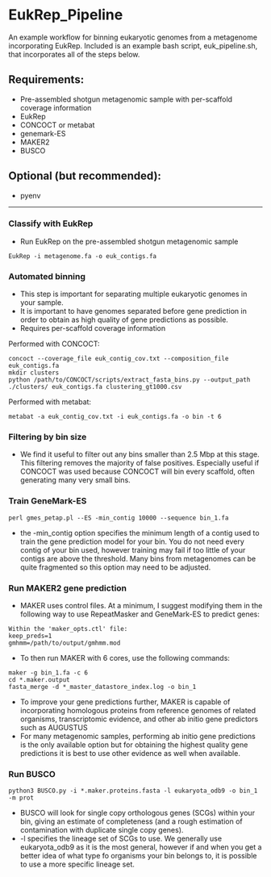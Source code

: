 # EukRep_Pipeline

An example workflow for binning eukaryotic genomes from a metagenome incorporating EukRep. 
Included is an example bash script, euk_pipeline.sh, that incorporates all of the steps below.

## Requirements:
* Pre-assembled shotgun metagenomic sample with per-scaffold coverage information
* EukRep
* CONCOCT or metabat
* genemark-ES
* MAKER2
* BUSCO

## Optional (but recommended):
* pyenv

-----

### Classify with EukRep
* Run EukRep on the pre-assembled shotgun metagenomic sample
```
EukRep -i metagenome.fa -o euk_contigs.fa 
```

### Automated binning
* This step is important for separating multiple eukaryotic genomes in your sample.
* It is important to have genomes separated before gene prediction in order to obtain as high quality of gene predictions as possible. 
* Requires per-scaffold coverage information

Performed with CONCOCT:
```
concoct --coverage_file euk_contig_cov.txt --composition_file euk_contigs.fa
mkdir clusters
python /path/to/CONCOCT/scripts/extract_fasta_bins.py --output_path ./clusters/ euk_contigs.fa clustering_gt1000.csv
```
Performed with metabat:
```
metabat -a euk_contig_cov.txt -i euk_contigs.fa -o bin -t 6
```

### Filtering by bin size
* We find it useful to filter out any bins smaller than 2.5 Mbp at this stage. This filtering removes the majority of false positives. Especially useful if CONCOCT was used because CONCOCT will bin every scaffold, often generating many very small bins.

### Train GeneMark-ES
```
perl gmes_petap.pl --ES -min_contig 10000 --sequence bin_1.fa
```
* the -min_contig option specifies the minimum length of a contig used to train the gene prediction model for your bin. You do not need every contig of your bin used, however training may fail if too little of your contigs are above the threshold. Many bins from metagenomes can be quite fragmented so this option may need to be adjusted.

### Run MAKER2 gene prediction
* MAKER uses control files. At a minimum, I suggest modifying them in the following way to use RepeatMasker and GeneMark-ES to predict genes:
```
Within the 'maker_opts.ctl' file:
keep_preds=1
gmhmm=/path/to/output/gmhmm.mod
```
* To then run MAKER with 6 cores, use the following commands:
```
maker -g bin_1.fa -c 6
cd *.maker.output
fasta_merge -d *_master_datastore_index.log -o bin_1
```
* To improve your gene predictions further, MAKER is capable of incorporating homologous proteins from reference genomes of related organisms, transcriptomic evidence, and other ab initio gene predictors such as AUGUSTUS
* For many metagenomic samples, performing ab initio gene predictions is the only available option but for obtaining the highest quality gene predictions it is best to use other evidence as well when available.  


### Run BUSCO 
```
python3 BUSCO.py -i *.maker.proteins.fasta -l eukaryota_odb9 -o bin_1 -m prot
```
* BUSCO will look for single copy orthologous genes (SCGs) within your bin, giving an estimate of completeness (and a rough estimation of contamination with duplicate single copy genes). 
* -l specifies the lineage set of SCGs to use. We generally use eukaryota_odb9 as it is the most general, however if and when you get a better idea of what type fo organisms your bin belongs to, it is possible to use a more specific lineage set.

